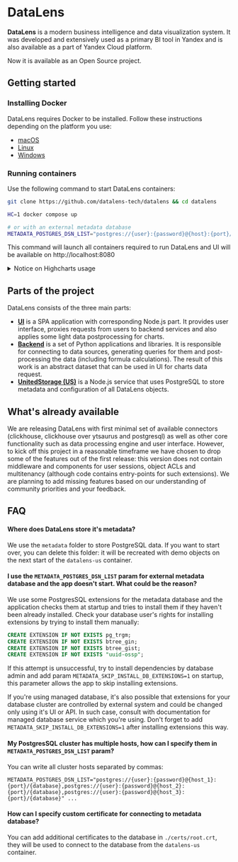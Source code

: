 # DataLens

**DataLens** is a modern business intelligence and data visualization system. It was developed and extensively used as a primary BI tool in Yandex and is also available as a part of Yandex Cloud platform.

Now it is available as an Open Source project.

## Getting started

### Installing Docker

DataLens requires Docker to be installed. Follow these instructions depending on the platform you use:

- [macOS](https://docs.docker.com/desktop/install/mac-install/)
- [Linux](https://docs.docker.com/engine/install/)
- [Windows](https://docs.docker.com/desktop/install/windows-install/)

### Running containers

Use the following command to start DataLens containers:

```bash
git clone https://github.com/datalens-tech/datalens && cd datalens

HC=1 docker compose up

# or with an external metadata database
METADATA_POSTGRES_DSN_LIST="postgres://{user}:{password}@{host}:{port}/{database}" HC=1 docker compose up
```

This command will launch all containers required to run DataLens and UI will be available on http://localhost:8080

<details>
      <summary>Notice on Highcharts usage</summary>

      Highcharts is a proprietary commercial product. If you enable highcharts in your DataLens instance (with `HC=1`` variable), you should comply with Highcharts license (https://github.com/highcharts/highcharts/blob/master/license.txt).

      When Highcharts is disabled in DataLens, we use D3.js instead. However, currently only few visualization types are compatible with D3.js. We are actively working on adding D3 support to additional visualizations and are going to completely replace Highcharts with D3 in DataLens.

</details>

## Parts of the project

DataLens consists of the three main parts:

- [**UI**](https://github.com/datalens-tech/datalens-ui) is a SPA application with corresponding Node.js part. It provides user interface, proxies requests from users to backend services and also applies some light data postprocessing for charts.
- [**Backend**](https://github.com/datalens-tech/datalens-backend) is a set of Python applications and libraries. It is responsible for connecting to data sources, generating queries for them and post-processing the data (including formula calculations). The result of this work is an abstract dataset that can be used in UI for charts data request.
- [**UnitedStorage (US)**](https://github.com/datalens-tech/datalens-us) is a Node.js service that uses PostgreSQL to store metadata and configuration of all DataLens objects.

## What's already available

We are releasing DataLens with first minimal set of available connectors (clickhouse, clickhouse over ytsaurus and postgresql) as well as other core functionality such as data processing engine and user interface. However, to kick off this project in a reasonable timeframe we have chosen to drop some of the features out of the first release: this version does not contain middleware and components for user sessions, object ACLs and multitenancy (although code contains entry-points for such extensions). We are planning to add missing features based on our understanding of community priorities and your feedback.

## FAQ

#### Where does DataLens store it's metadata?

We use the `metadata` folder to store PostgreSQL data. If you want to start over, you can delete this folder: it will be recreated with demo objects on the next start of the `datalens-us` container.

#### I use the `METADATA_POSTGRES_DSN_LIST` param for external metadata database and the app doesn't start. What could be the reason?

We use some PostgresSQL extensions for the metadata database and the application checks them at startup and tries to install them if they haven't been already installed. Check your database user's rights for installing extensions by trying to install them manually:

```sql
CREATE EXTENSION IF NOT EXISTS pg_trgm;
CREATE EXTENSION IF NOT EXISTS btree_gin;
CREATE EXTENSION IF NOT EXISTS btree_gist;
CREATE EXTENSION IF NOT EXISTS "uuid-ossp";
```

If this attempt is unsuccessful, try to install dependencies by database admin and add param `METADATA_SKIP_INSTALL_DB_EXTENSIONS=1` on startup, this parameter allows the app to skip installing extensions.

If you're using managed database, it's also possible that extensions for your database cluster are controlled by external system and could be changed only using it's UI or API. In such case, consult with documentation for managed database service which you're using. Don't forget to add `METADATA_SKIP_INSTALL_DB_EXTENSIONS=1` after installing extensions this way.

#### My PostgresSQL cluster has multiple hosts, how can I specify them in `METADATA_POSTGRES_DSN_LIST` param?

You can write all cluster hosts separated by commas:

`METADATA_POSTGRES_DSN_LIST="postgres://{user}:{password}@{host_1}:{port}/{database},postgres://{user}:{password}@{host_2}:{port}/{database},postgres://{user}:{password}@{host_3}:{port}/{database}" ...`

#### How can I specify custom certificate for connecting to metadata database?

You can add additional certificates to the database in `./certs/root.crt`, they will be used to connect to the database from the `datalens-us` container.

